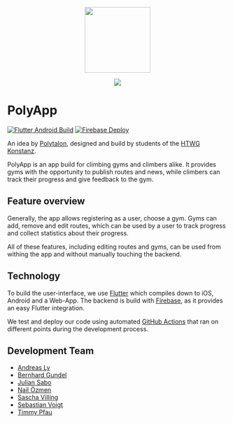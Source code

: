 <p align="center">
  <img src="https://user-images.githubusercontent.com/35730788/118362746-11e46c00-b591-11eb-8454-4ce166b9fe86.png" height="150">
</p>
<p align="center">
  <img src="https://user-images.githubusercontent.com/35730788/118404186-15035900-b672-11eb-92ca-1f5e7d62a452.PNG">
</p>

# PolyApp

[![Flutter Android Build](https://github.com/POLYTALON/climbing-gym-app/actions/workflows/flutter-android-build.yml/badge.svg)](https://github.com/POLYTALON/climbing-gym-app/actions/workflows/flutter-android-build.yml) [![Firebase Deploy](https://github.com/POLYTALON/climbing-gym-app/actions/workflows/firebase-deploy.yml/badge.svg)](https://github.com/POLYTALON/climbing-gym-app/actions/workflows/firebase-deploy.yml)

An idea by [Polytalon](https://polytalon.com/?lang=en), designed and build by students of the [HTWG Konstanz](https://www.htwg-konstanz.de/).

PolyApp is an app build for climbing gyms and climbers alike.
It provides gyms with the opportunity to publish routes and news, while climbers can track their progress and give feedback to the gym.

## Feature overview

Generally, the app allows registering as a user, choose a gym.
Gyms can add, remove and edit routes, which can be used by a user to track progress and collect statistics about their progress.

All of these features, including editing routes and gyms, can be used from withing the app and without manually touching the backend.

## Technology

To build the user-interface, we use [Flutter](https://flutter.dev/) which compiles down to iOS, Android and a Web-App.
The backend is build with [Firebase](https://firebase.google.com/), as it provides an easy Flutter integration.

We test and deploy our code using automated [GitHub Actions](https://github.com/POLYTALON/climbing-gym-app/actions) that ran on different points during the development process.

## Development Team

- [Andreas Ly](https://github.com/hyerex)
- [Bernhard Gundel](https://github.com/BernhardGundel)
- [Julian Sabo](https://github.com/Juelsen)
- [Nail Özmen](https://github.com/nailomat)
- [Sascha Villing](https://github.com/v1lling)
- [Sebastian Voigt](https://github.com/VoigtSebastian)
- [Timmy Pfau](https://github.com/LugsoIn2)
